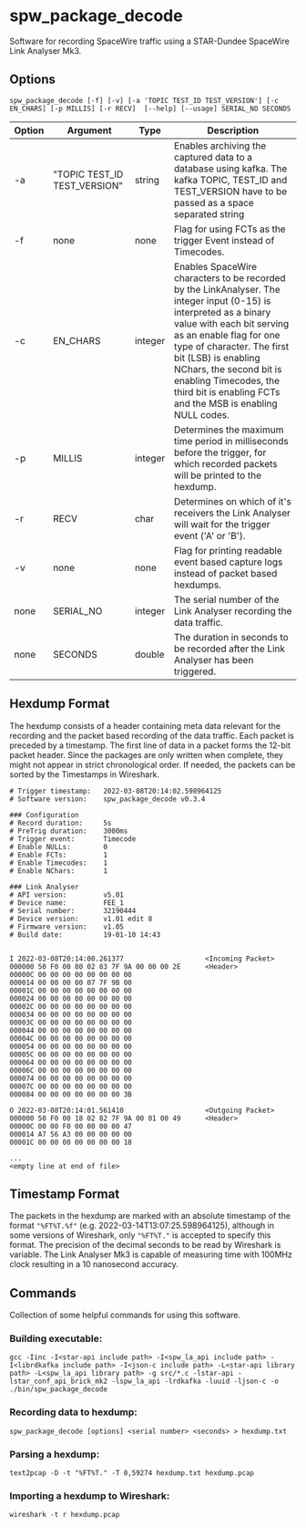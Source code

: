 # spw_package_decode

Software for recording SpaceWire traffic using a STAR-Dundee SpaceWire Link Analyser Mk3.

## Options

`spw_package_decode [-f] [-v] [-a 'TOPIC TEST_ID TEST_VERSION'] [-c EN_CHARS] [-p MILLIS] [-r RECV]  [--help] [--usage] SERIAL_NO SECONDS`

| Option | Argument  | Type    | Description                                                                                                                       |
| ------ | --------- | ------- | --------------------------------------------------------------------------------------------------------------------------------- |
| -a     | "TOPIC TEST_ID TEST_VERSION" | string | Enables archiving the captured data to a database using kafka. The kafka TOPIC, TEST_ID and TEST_VERSION have to be passed as a space separated string |
| -f     | none      | none    | Flag for using FCTs as the trigger Event instead of Timecodes.                                                                    |
| -c     | EN_CHARS  | integer | Enables SpaceWire characters to be recorded by the LinkAnalyser. The integer input (0-15) is interpreted as a binary value with each bit serving as an enable flag for one type of character. The first bit (LSB) is enabling NChars, the second bit is enabling Timecodes, the third bit is enabling FCTs and the MSB is enabling NULL codes. |
| -p     | MILLIS    | integer | Determines the maximum time period in milliseconds before the trigger, for which recorded packets will be printed to the hexdump. |
| -r     | RECV      | char    | Determines on which of it's receivers the Link Analyser will wait for the trigger event ('A' or 'B').                             |
| -v     | none      | none    | Flag for printing readable event based capture logs instead of packet based hexdumps.                                             |
| none   | SERIAL_NO | integer | The serial number of the Link Analyser recording the data traffic.                                                                |
| none   | SECONDS   | double  | The duration in seconds to be recorded after the Link Analyser has been triggered.                                                |

## Hexdump Format

The hexdump consists of a header containing meta data relevant for the recording and the packet based recording of the data traffic. Each packet is preceded by a timestamp. The first line of data in a packet forms the 12-bit packet header.
Since the packages are only written when complete, they might not appear in strict chronological order. If needed, the packets can be sorted by the Timestamps in Wireshark.

```
# Trigger timestamp:   2022-03-08T20:14:02.598964125
# Software version:    spw_package_decode v0.3.4

### Configuration
# Record duration:     5s
# PreTrig duration:    3000ms
# Trigger event:       Timecode
# Enable NULLs:        0
# Enable FCTs:         1
# Enable Timecodes:    1
# Enable NChars:       1

### Link Analyser
# API version:         v5.01
# Device name:         FEE_1
# Serial number:       32190444
# Device version:      v1.01 edit 8
# Firmware version:    v1.05
# Build date:          19-01-10 14:43


I 2022-03-08T20:14:00.261377                    <Incoming Packet>
000000 50 F0 00 80 02 83 7F 9A 00 00 00 2E      <Header>
00000C 00 00 00 00 00 00 00 00
000014 00 00 00 00 07 7F 9B 00
00001C 00 00 00 00 00 00 00 00
000024 00 00 00 00 00 00 00 00
00002C 00 00 00 00 00 00 00 00
000034 00 00 00 00 00 00 00 00
00003C 00 00 00 00 00 00 00 00
000044 00 00 00 00 00 00 00 00
00004C 00 00 00 00 00 00 00 00
000054 00 00 00 00 00 00 00 00
00005C 00 00 00 00 00 00 00 00
000064 00 00 00 00 00 00 00 00
00006C 00 00 00 00 00 00 00 00
000074 00 00 00 00 00 00 00 00
00007C 00 00 00 00 00 00 00 00
000084 00 00 00 00 00 00 00 3B

O 2022-03-08T20:14:01.561410                    <Outgoing Packet>
000000 50 F0 00 18 02 82 7F 9A 00 01 00 49      <Header>
00000C 00 00 F0 00 00 00 00 47
000014 A7 56 A3 00 00 00 00 00
00001C 00 00 00 00 00 00 00 18

...
<empty line at end of file>
```

## Timestamp Format
The packets in the hexdump are marked with an absolute timestamp of the format `"%FT%T.%f"` (e.g. 2022-03-14T13:07:25.598964125), although in some versions of Wireshark, only `"%FT%T."` is accepted to specify this format. The precision of the decimal seconds to be read by Wireshark is variable. The Link Analyser Mk3 is capable of measuring time with 100MHz clock resulting in a 10 nanosecond accuracy.

## Commands

Collection of some helpful commands for using this software.

### Building executable:

`gcc -Iinc -I<star-api include path> -I<spw_la_api include path> -I<librdkafka include path> -I<json-c include path> -L<star-api library path> -L<spw_la_api library path> -g src/*.c -lstar-api -lstar_conf_api_brick_mk2 -lspw_la_api -lrdkafka -luuid -ljson-c -o ./bin/spw_package_decode`

### Recording data to hexdump:

`spw_package_decode [options] <serial number> <seconds> > hexdump.txt`

### Parsing a hexdump:

`text2pcap -D -t "%FT%T." -T 0,59274 hexdump.txt hexdump.pcap`

### Importing a hexdump to Wireshark:

`wireshark -t r hexdump.pcap`
